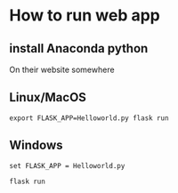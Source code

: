 # How to run web app

## install Anaconda python
On their website somewhere

## Linux/MacOS
`export FLASK_APP=Helloworld.py flask run`
## Windows 
`set FLASK_APP = Helloworld.py`

`flask run`
